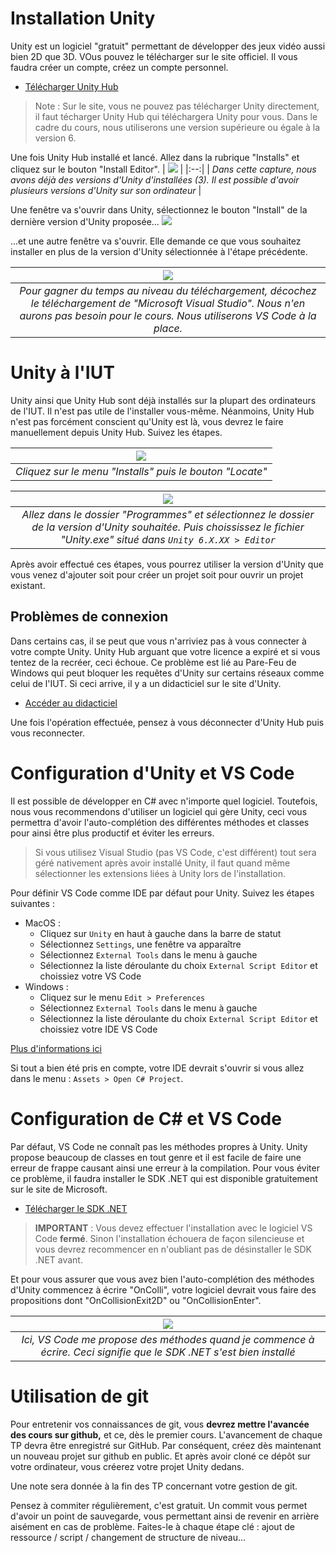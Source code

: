 # Installation Unity

Unity est un logiciel "gratuit" permettant de développer des jeux vidéo aussi bien 2D que 3D. VOus pouvez le télécharger sur le site officiel. Il vous faudra créer un compte, créez un compte personnel.

- [Télécharger Unity Hub](https://unity.com/fr/download)
> Note : Sur le site, vous ne pouvez pas télécharger Unity directement, il faut técharger Unity Hub qui téléchargera Unity pour vous. Dans le cadre du cours, nous utiliserons une version supérieure ou égale à la version 6.

Une fois Unity Hub installé et lancé. Allez dans la rubrique "Installs" et cliquez sur le bouton "Install Editor".
| ![](printscreens/installation-1.jpg) |
|:--:|
| *Dans cette capture, nous avons déjà des versions d'Unity d'installées (3). Il est possible d'avoir plusieurs versions d'Unity sur son ordinateur* |

Une fenêtre va s'ouvrir dans Unity, sélectionnez le bouton "Install" de la dernière version d'Unity proposée...
![](printscreens/installation-2.png)

...et une autre fenêtre va s'ouvrir. Elle demande ce que vous souhaitez installer en plus de la version d'Unity sélectionnée à l'étape précédente.

| ![](printscreens/installation-3.jpg) |
|:--:|
| *Pour gagner du temps au niveau du téléchargement, décochez le téléchargement de "Microsoft Visual Studio". Nous n'en aurons pas besoin pour le cours. Nous utiliserons VS Code à la place.* |

# Unity à l'IUT

Unity ainsi que Unity Hub sont déjà installés sur la plupart des ordinateurs de l'IUT. Il n'est pas utile de l'installer vous-même. Néanmoins, Unity Hub n'est pas forcément conscient qu'Unity est là, vous devrez le faire manuellement depuis Unity Hub. Suivez les étapes.

| ![](printscreens/locate-unity-1.png) |
|:--:|
| *Cliquez sur le menu "Installs" puis le bouton "Locate"* |

| ![](printscreens/locate-unity-2.png) |
|:--:|
| *Allez dans le dossier "Programmes" et sélectionnez le dossier de la version d'Unity souhaitée. Puis choississez le fichier "Unity.exe" situé dans `Unity 6.X.XX > Editor`* |

Après avoir effectué ces étapes, vous pourrez utiliser la version d'Unity que vous venez d'ajouter soit pour créer un projet soit pour ouvrir un projet existant.

## Problèmes de connexion
Dans certains cas, il se peut que vous n'arriviez pas à vous connecter à votre compte Unity. Unity Hub arguant que votre licence a expiré et si vous tentez de la recréer, ceci échoue. Ce problème est lié au Pare-Feu de Windows qui peut bloquer les requêtes d'Unity sur certains réseaux comme celui de l'IUT. Si ceci arrive, il y a un didacticiel sur le site d'Unity.
- [Accéder au didacticiel](https://docs.unity3d.com/Packages/com.unity.live-capture@2.0/manual/setup-network.html#manual-firewall-rule-configuration)

Une fois l'opération effectuée, pensez à vous déconnecter d'Unity Hub puis vous reconnecter.

# Configuration d'Unity et VS Code
Il est possible de développer en C# avec n'importe quel logiciel. Toutefois, nous vous recommendons d'utiliser un logiciel qui gère Unity, ceci vous permettra d'avoir l'auto-complétion des différentes méthodes et classes pour ainsi être plus productif et éviter les erreurs.

> Si vous utilisez Visual Studio (pas VS Code, c'est différent) tout sera géré nativement après avoir installé Unity, il faut quand même sélectionner les extensions liées à Unity lors de l'installation.

Pour définir VS Code comme IDE par défaut pour Unity. Suivez les étapes suivantes :
- MacOS :
  - Cliquez sur `Unity` en haut à gauche dans la barre de statut
  - Sélectionnez `Settings`, une fenêtre va apparaître
  - Sélectionnez `External Tools` dans le menu à gauche
  - Sélectionnez la liste déroulante du choix `External Script Editor` et choissiez votre VS Code
- Windows :
  - Cliquez sur le menu `Edit > Preferences`
  - Sélectionnez `External Tools` dans le menu à gauche
  - Sélectionnez la liste déroulante du choix `External Script Editor` et choissiez votre IDE VS Code

[Plus d'informations ici](https://learn.unity.com/tutorial/set-your-default-script-editor-ide#)

Si tout a bien été pris en compte, votre IDE devrait s'ouvrir si vous allez dans le menu : `Assets > Open C# Project`.

# Configuration de C# et VS Code
Par défaut, VS Code ne connaît pas les méthodes propres à Unity. Unity propose beaucoup de classes en tout genre et il est facile de faire une erreur de frappe causant ainsi une erreur à la compilation. Pour vous éviter ce problème, il faudra installer le SDK .NET qui est disponible gratuitement sur le site de Microsoft.

- [Télécharger le SDK .NET](https://dot.net/core-sdk-vscode)

> **IMPORTANT** : Vous devez effectuer l'installation avec le logiciel VS Code **fermé**. Sinon l'installation échouera de façon silencieuse et vous devrez recommencer en n'oubliant pas de désinstaller le SDK .NET avant.

Et pour vous assurer que vous avez bien l'auto-complétion des méthodes d'Unity commencez à écrire "OnColli", votre logiciel devrait vous faire des propositions dont "OnCollisionExit2D" ou "OnCollisionEnter".

| ![](printscreens/installation-4.png) |
|:--:|
| *Ici, VS Code me propose des méthodes quand je commence à écrire. Ceci signifie que le SDK .NET s'est bien installé* |

# Utilisation de git
Pour entretenir vos connaissances de git, vous **devrez mettre l'avancée des cours sur github,** et ce, dès le premier cours. L'avancement de chaque TP devra être enregistré sur GitHub. Par conséquent, créez dès maintenant un nouveau projet sur github en public. Et après avoir cloné ce dépôt sur votre ordinateur, vous créerez votre projet Unity dedans.

Une note sera donnée à la fin des TP concernant votre gestion de git.

Pensez à commiter régulièrement, c'est gratuit. Un commit vous permet d'avoir un point de sauvegarde, vous permettant ainsi de revenir en arrière aisément en cas de problème. Faites-le à chaque étape clé : ajout de ressource / script / changement de structure de niveau...
